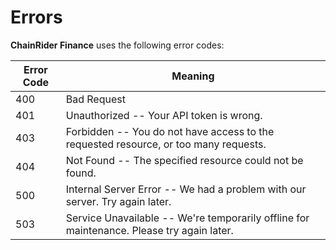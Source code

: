 # Errors

**ChainRider Finance** uses the following error codes:

Error Code | Meaning
---------- | -------
400        | Bad Request
401        | Unauthorized -- Your API token is wrong.
403        | Forbidden -- You do not have access to the requested resource, or too many requests.
404        | Not Found -- The specified resource could not be found.
500        | Internal Server Error -- We had a problem with our server. Try again later.
503        | Service Unavailable -- We're temporarily offline for maintenance. Please try again later.
